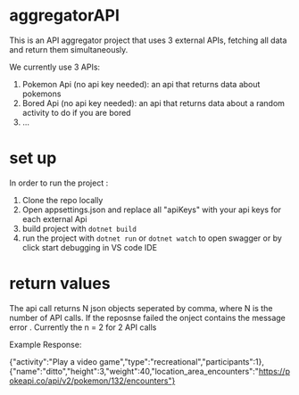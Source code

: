 # aggregatorAPI

 This is an API aggregator project that uses 3 external APIs, fetching all data and return them simultaneously.

 We currently use 3 APIs:
 1) Pokemon Api (no api key needed): an api that returns data about pokemons 
 2) Bored Api   (no api key needed): an api that returns data about a random activity to do if you are bored
 3) ...

# set up

In order to run the project :
1) Clone the repo locally
2) Open appsettings.json and replace all "apiKeys" with your api keys for each external Api
3) build project with `dotnet build`
4) run the project with `dotnet run` or `dotnet watch` to open swagger or by click start debugging in VS code IDE

# return values
The api call returns N json objects seperated by comma, where N is the number of API calls. If the reposnse failed the onject contains the message error . Currently the n = 2 for 2 API calls

Example Response:

{"activity":"Play a video game","type":"recreational","participants":1},{"name":"ditto","height":3,"weight":40,"location_area_encounters":"https://pokeapi.co/api/v2/pokemon/132/encounters"}

